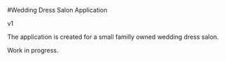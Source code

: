 #Wedding Dress Salon Application

v1

The application is created for a small familly owned wedding dress salon.

Work in progress.